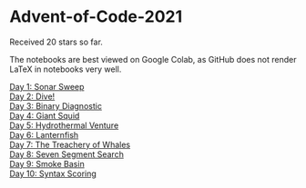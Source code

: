 # Advent-of-Code-2021

Received 20 stars so far.

The notebooks are best viewed on Google Colab, as GitHub does not render LaTeX in notebooks very well.

[Day 1: Sonar Sweep](https://github.com/mustafa-hotaki/Advent-of-Code-2021/blob/main/Day1/Day1.ipynb) \
[Day 2: Dive!](https://github.com/mustafa-hotaki/Advent-of-Code-2021/blob/main/Day2/Day2.ipynb) \
[Day 3: Binary Diagnostic](https://github.com/mustafa-hotaki/Advent-of-Code-2021/blob/main/Day3/Day3.ipynb) \
[Day 4: Giant Squid](https://github.com/mustafa-hotaki/Advent-of-Code-2021/blob/main/Day4/Day4.ipynb) \
[Day 5: Hydrothermal Venture](https://github.com/mustafa-hotaki/Advent-of-Code-2021/blob/main/Day5/Day5.ipynb) \
[Day 6: Lanternfish](https://github.com/mustafa-hotaki/Advent-of-Code-2021/blob/main/Day6/Day6.ipynb) \
[Day 7: The Treachery of Whales](https://github.com/mustafa-hotaki/Advent-of-Code-2021/blob/main/Day7/Day7.ipynb) \
[Day 8: Seven Segment Search](https://github.com/mustafa-hotaki/Advent-of-Code-2021/blob/main/Day8/Day8.ipynb) \
[Day 9: Smoke Basin](https://github.com/mustafa-hotaki/Advent-of-Code-2021/blob/main/Day9/Day9.ipynb) \
[Day 10: Syntax Scoring](https://github.com/mustafa-hotaki/Advent-of-Code-2021/blob/main/Day10/Day10/.ipynb)
